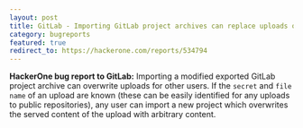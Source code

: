 ```yaml
---
layout: post
title: GitLab - Importing GitLab project archives can replace uploads of other users
category: bugreports
featured: true
redirect_to: https://hackerone.com/reports/534794
---
```


**HackerOne bug report to GitLab:** Importing a modified exported GitLab project archive can overwrite uploads for other users. If the `secret` and `file name` of an upload are known (these can be easily identified for any uploads to public repositories), any user can import a new project which overwrites the served content of the upload with arbitrary content.
